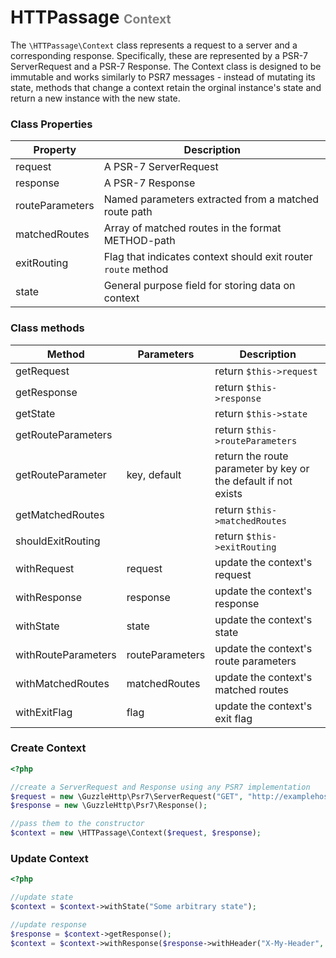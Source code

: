 <h1>HTTPassage <span style="color:gray; font-size: .7em"> Context</span></h1>

The `\HTTPassage\Context` class represents a request to a server and a corresponding response.  Specifically, these are represented by a PSR-7 ServerRequest and a PSR-7 Response.  The Context class is designed to be immutable and works similarly to PSR7 messages - instead of mutating its state, methods that change a context retain the orginal instance's state and return a new instance with the new state. 

<h3>Class Properties</h3>

|Property|Description|
|---|---|
|request|A PSR-7 ServerRequest|
|response|A PSR-7 Response|
|routeParameters|Named parameters extracted from a matched route path|
|matchedRoutes|Array of matched routes in the format METHOD-path|
|exitRouting|Flag that indicates context should exit router `route` method|
|state|General purpose field for storing data on context|

<h3>Class methods</h3>

|Method|Parameters|Description|
|---|---|---|
|getRequest||return `$this->request`
|getResponse||return `$this->response`
|getState||return `$this->state`
|getRouteParameters||return `$this->routeParameters`
|getRouteParameter|key, default|return the route parameter by key or the default if not exists
|getMatchedRoutes||return `$this->matchedRoutes`
|shouldExitRouting||return `$this->exitRouting`
|withRequest|request|update the context's request
|withResponse|response|update the context's response
|withState|state|update the context's state
|withRouteParameters|routeParameters|update the context's route parameters
|withMatchedRoutes|matchedRoutes|update the context's matched routes
|withExitFlag|flag|update the context's exit flag

<h3>Create Context</h3>

```php
<?php

//create a ServerRequest and Response using any PSR7 implementation
$request = new \GuzzleHttp\Psr7\ServerRequest("GET", "http://examplehost/some/path");
$response = new \GuzzleHttp\Psr7\Response();

//pass them to the constructor
$context = new \HTTPassage\Context($request, $response);
```

<h3>Update Context</h3>

```php
<?php

//update state
$context = $context->withState("Some arbitrary state");

//update response
$response = $context->getResponse();
$context = $context->withResponse($response->withHeader("X-My-Header", "value"));

```